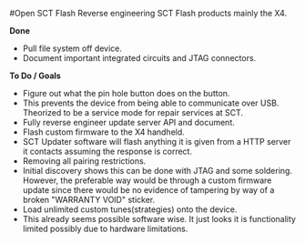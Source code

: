 #Open SCT Flash
Reverse engineering SCT Flash products mainly the X4.

**Done**
* Pull file system off device.
* Document important integrated circuits and JTAG connectors.

**To Do / Goals**
* Figure out what the pin hole button does on the button.
 * This prevents the device from being able to communicate over USB.  Theorized to be a service mode for repair services at SCT.
* Fully reverse engineer update server API and document.
* Flash custom firmware to the X4 handheld.
 * SCT Updater software will flash anything it is given from a HTTP server it contacts assuming the response is correct.
* Removing all pairing restrictions.
 * Initial discovery shows this can be done with JTAG and some soldering.  However, the preferable way would be through a custom firmware update since there would be no evidence of tampering by way of a broken "WARRANTY VOID" sticker.
* Load unlimited custom tunes(strategies) onto the device.
 * This already seems possible software wise.  It just looks it is functionality limited possibly due to hardware limitations.